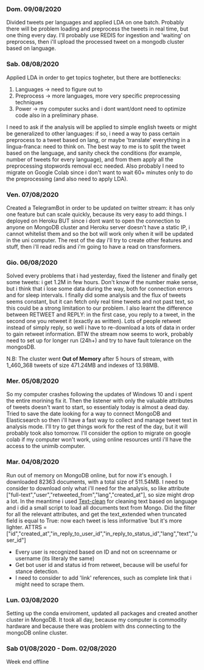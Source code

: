 ### Dom. 09/08/2020
Divided tweets per languages and applied LDA on one batch. Probably there will be problem loading and preprocess the tweets in real time, but one thing every day.
I'll probably use REDIS for ingestion and 'waiting' on preprocess, then i'll upload the processed tweet on a mongodb cluster based on language.

### Sab. 08/08/2020
Applied LDA in order to get topics togheter, but there are bottlenecks:
  1. Languages -> need to figure out to 
  2. Preprocess -> more languages, more very specific preprocessing techniques
  3. Power -> my computer sucks and i dont want/dont need to optimize code also in a preliminary phase.
  
I need to ask if the analysis will be applied to simple english tweets or might be generalized to other languages: if so, i need a way to pass certain preprocess to a tweet based on lang, or maybe 'translate' everything in a lingua-franca: need to think on. 
The best way to me is to split the tweet based on the language, and sanity check the conditions (for example, number of tweets for every language), and from them apply all the preprocessing stopwords removal ecc needed.
Also probably I need to migrate on Google Colab since i don't want to wait 60+ minutes only to do the preprocessing (and also need to apply LDA).
  
### Ven. 07/08/2020
Created a TelegramBot in order to be updated on twitter stream: it has only one feature but can scale quickly, because its very easy to add things. I deployed on Heroku BUT since i dont want to open the connection to anyone on MongoDB cluster and Heroku server doesn't have a static IP, i cannot whitelist them and so the bot will work only when it will be updated in the uni computer. The rest of the day i'll try to create other features and stuff, then i'll read redis and i'm going to have a read on transformers.

### Gio. 06/08/2020
Solved every problems that i had yesterday, fixed the listener and finally get some tweets: i get 1.2M in few hours. Don't know if the number make sense, but i think that i lose some data during the way, both for connection errors and for sleep intervals. I finally did some analysis and the flux of tweets seems constant, but it can fetch only real time tweets and not past text, so this could be a strong limitation to our problem.
I also learnt the difference between RETWEET and REPLY: in the first case, you reply to a tweet, in the second one you retweet it (exactly as written). Lots of people retweet instead of simply reply, so well i have to re-download a lots of data in order to gain retweet information.
BTW the stream now seems to work, probably need to set up for longer run (24h+) and try to have fault tolerance on the mongosDB.

N.B: The cluster went **Out of Memory** after 5 hours of stream, with 1_460_368 tweets of size 471.24MB and indexes of 13.98MB.


### Mer. 05/08/2020
So my computer crashes following the updates of Windows 10 and i spent the entire morining fix it. Then the listener with only the valuable attributes of tweets doesn't want to start, so essentialy today is almost a dead day. Tried to save the date looking for a way to connect MongoDB and Elasticsearch so then i'll have a fast way to collect and manage tweet text in analysis mode. I'll try to get things work for the rest of the day, but it will probably took also tomorrow.
I'll consider the option to migrate on google colab if my computer won't work, using online resources until i'll have the access to the unimib computer.

### Mar. 04/08/2020
Run out of memory on MongoDB online, but for now it's enough.
I downloaded 82363 documents, with a total size of 511.54MB.
I need to consider to download only what i'll need for the analysis, so like attribute ["full-text","user","retweeted_from","lang","created_at"], so size might drop a lot.
In the meantime i used [Text-clean](https://github.com/jfilter/clean-text) for cleaning text based on language and i did a small script to load all documents text from Mongo.
Did the filter for all the relevant attributes, and get the text_extended when truncated field is equal to True: now each tweet is less informative 'but it's more lighter.
ATTRS = ["id","created_at","in_reply_to_user_id","in_reply_to_status_id","lang","text","user_id"]
- Every user is recognized based on ID and not on screenname or username (its literaly the same)
- Get bot user id and status id from retweet, because will be useful for stance detection. 
- I need to consider to add 'link' references, such as complete link that i might need to scrape them.

### Lun. 03/08/2020
Setting up the conda enviroment, updated all packages and created another cluster in MongoDB. It took all day, because my computer is commodity hardware and because there was problem with dns connecting to the mongoDB online cluster.

### Sab 01/08/2020 - Dom. 02/08/2020
Week end offline

